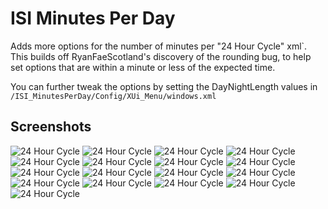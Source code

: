 # ISI Minutes Per Day

Adds more options for the number of minutes per "24 Hour Cycle" xml`.
This builds off RyanFaeScotland's discovery of the rounding bug, to help set options that are within a minute or less of the expected time.

You can further tweak the options by setting the DayNightLength values in `/ISI_MinutesPerDay/Config/XUi_Menu/windows.xml`

## Screenshots

![24 Hour Cycle](images/001-minute.png)
![24 Hour Cycle](images/005-minutes.png)
![24 Hour Cycle](images/010-minutes.png)
![24 Hour Cycle](images/015-minutes.png)
![24 Hour Cycle](images/020-minutes.png)
![24 Hour Cycle](images/025-minutes.png)
![24 Hour Cycle](images/030-minutes.png)
![24 Hour Cycle](images/036-minutes.png)
![24 Hour Cycle](images/040-minutes.png)
![24 Hour Cycle](images/050-minutes.png)
![24 Hour Cycle](images/057-minutes.png)
![24 Hour Cycle](images/066-minutes.png)
![24 Hour Cycle](images/080-minutes.png)
![24 Hour Cycle](images/100-minutes.png)
![24 Hour Cycle](images/133-minutes.png)
![24 Hour Cycle](images/200-minutes.png)
![24 Hour Cycle](images/400-minutes.png)
